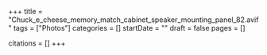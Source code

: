 +++
title = "Chuck_e_cheese_memory_match_cabinet_speaker_mounting_panel_82.avif"
tags = ["Photos"]
categories = []
startDate = ""
draft = false
pages = []

citations = []
+++
